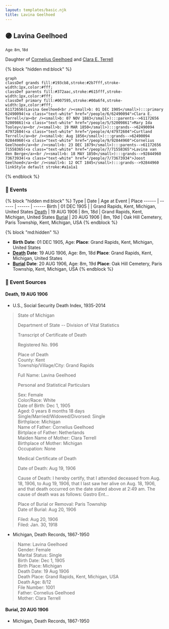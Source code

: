```yaml
---
layout: templates/basic.njk
title: Lavina Geelhoed
---
```

## 🟣 Lavina Geelhoed
<small>Age: 8m, 18d</small>

Daughter of [Cornelius Geelhoed](/people/9/92844960) and [Clara E. Terrell](/people/6/62490094)

{% block "hidden md:block" %}
```mermaid
graph
classDef grands fill:#193cb8,stroke:#2b7fff,stroke-width:1px,color:#fff;
classDef parents fill:#372aac,stroke:#615fff,stroke-width:1px,color:#fff;
classDef primary fill:#007595,stroke:#00a6f4,stroke-width:1px,color:#fff;
61172656(Lavina Geelhoed<br /><small>b: 01 DEC 1905</small>):::primary
62490094(<a class="text-white" href="/people/6/62490094">Clara E. Terrell</a><br /><small>b: 07 NOV 1883</small>):::parents-->61172656
52009861(<a class="text-white" href="/people/5/52009861">Mary Ida Tooley</a><br /><small>b: 19 MAR 1850</small>):::grands-->62490094
47972604(<a class="text-white" href="/people/4/47972604">Curtland Terrell</a><br /><small>b: Aug 1856</small>):::grands-->62490094
92844960(<a class="text-white" href="/people/9/92844960">Cornelius Geelhoed</a><br /><small>b: 23 DEC 1879</small>):::parents-->61172656
71558365(<a class="text-white" href="/people/7/71558365">Lavina van den Berge</a><br /><small>b: 18 MAY 1850</small>):::grands-->92844960
73673934(<a class="text-white" href="/people/7/73673934">Joost Geelhoed</a><br /><small>b: 12 OCT 1845</small>):::grands-->92844960
linkStyle default stroke:#a1a1a1
```
{% endblock %}

### 📆 Events

{% block "hidden md:block" %}
Type | Date | Age at Event | Place
------ | ------ | ------ | ------
Birth | 01 DEC 1905 |  | Grand Rapids, Kent, Michigan, United States
[Death](#event-event-3) | 19 AUG 1906 | 8m, 18d | Grand Rapids, Kent, Michigan, United States
[Burial](#event-event-4) | 20 AUG 1906 | 8m, 19d | Oak Hill Cemetery, Paris Township, Kent, Michigan, USA
{% endblock %}

{% block "md:hidden" %}
- **Birth**
**Date**: 01 DEC 1905, Age:
**Place**: Grand Rapids, Kent, Michigan, United States
- **[Death](#event-event-3)**
**Date**: 19 AUG 1906, Age: 8m, 18d
**Place**: Grand Rapids, Kent, Michigan, United States
- **[Burial](#event-event-4)**
**Date**: 20 AUG 1906, Age: 8m, 19d
**Place**: Oak Hill Cemetery, Paris Township, Kent, Michigan, USA
{% endblock %}

### 📰 Event Sources

#### <a id="event-event-3"></a> Death, 19 AUG 1906
* U.S., Social Security Death Index, 1935-2014
>   
  > State of Michigan  
  >   
  > Department of State -- Division of Vital Statistics  
  >   
  > Transcript of Certificate of Death  
  >   
  > Registered No. 996  
  >   
  >   
  > Place of Death  
  > County: Kent  
  > Township/Village/City: Grand Rapids  
  >   
  > Full Name: Lavina Geelhoed  
  >   
  > Personal and Statistical Particulars  
  >   
  > Sex: Female  
  > Color/Race: White  
  > Date of Birth: Dec 1, 1905  
  > Aged: 0 years 8 months 18 days  
  > Single/Married/Widowed/Divorsed: Single  
  > Birthplace: Michigan  
  > Name of Father: Cornelius Geelhoed  
  > Birtplace of Father: Netherlands  
  > Maiden Name of Mother: Clara Terrell  
  > Birthplace of Mother: Michigan  
  > Occupation: None  
  >   
  >   
  > Medical Certificate of Death  
  >   
  > Date of Death: Aug 19, 1906  
  >   
  > Cause of Death: I hereby certify, that I attended deceased from Aug. 18, 1906, to Aug 19, 1906, that I last saw her alive on Aug. 18, 1906, and that death occurred on the date stated above at 2:49 am. The cause of death was as follows: Gastro Ent...  
  >   
  > Place of Burial or Removal: Paris Township  
  > Date of Burial: Aug 20, 1906  
  >   
  > Filed: Aug 20, 1906  
  > Filed: Jan. 30, 1918
* Michigan, Death Records, 1867-1950
>   
  > Name: Lavina Geelhoed  
  > Gender: Female  
  > Marital Status: Single  
  > Birth Date: Dec 1, 1905  
  > Birth Place: Michigan  
  > Death Date: 19 Aug 1906  
  > Death Place: Grand Rapids, Kent, Michigan, USA  
  > Death Age: 8/12  
  > File Number: 1001  
  > Father: Cornelius Geelhoed  
  > Mother: Clara Terrell

#### <a id="event-event-4"></a> Burial, 20 AUG 1906
* Michigan, Death Records, 1867-1950
